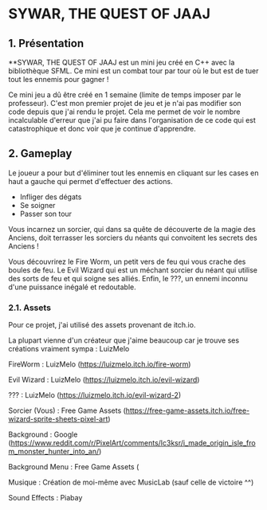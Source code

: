 # SYWAR, THE QUEST OF JAAJ

## 1. Présentation

**SYWAR, THE QUEST OF JAAJ est un mini jeu créé en C++ avec la bibliothèque SFML. Ce mini est un combat tour par tour où le but est de tuer tout les ennemis pour gagner !

Ce mini jeu a dû être créé en 1 semaine (limite de temps imposer par le professeur). C'est mon premier projet de jeu et je n'ai pas modifier son code depuis que j'ai rendu le projet.
Cela me permet de voir le nombre incalculable d'erreur que j'ai pu faire dans l'organisation de ce  code qui est catastrophique et donc voir que je continue d'apprendre.

## 2. Gameplay

Le joueur a pour but d'éliminer tout les ennemis en cliquant sur les cases en haut a gauche qui permet d'effectuer des actions.
- Infliger des dégats
- Se soigner
- Passer son tour

Vous incarnez un sorcier, qui dans sa quête de découverte de la magie des Anciens, doit terrasser les sorciers du néants qui convoitent les secrets des Anciens !

Vous découvrirez le Fire Worm, un petit vers de feu qui vous crache des boules de feu.
Le Evil Wizard qui est un méchant sorcier du néant qui utilise des sorts de feu et qui soigne ses alliés.
Enfin, le ???, un ennemi inconnu d'une puissance inégalé et redoutable.

### 2.1. Assets

Pour ce projet, j'ai utilisé des assets provenant de itch.io.

La plupart vienne d'un créateur que j'aime beaucoup car je trouve ses créations vraiment sympa : LuizMelo 

FireWorm : LuizMelo (https://luizmelo.itch.io/fire-worm)

Evil Wizard : LuizMelo (https://luizmelo.itch.io/evil-wizard)

??? : LuizMelo (https://luizmelo.itch.io/evil-wizard-2)

Sorcier (Vous) : Free Game Assets (https://free-game-assets.itch.io/free-wizard-sprite-sheets-pixel-art)

Background : Google (https://www.reddit.com/r/PixelArt/comments/lc3ksr/i_made_origin_isle_from_monster_hunter_into_an/)

Background Menu : Free Game Assets (

Musique : Création de moi-même avec MusicLab (sauf celle de victoire ^^)

Sound Effects : Piabay
